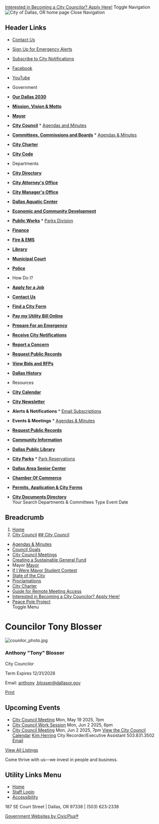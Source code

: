   [Interested in Becoming a City Councilor? Apply Here!](https://www.dallasor.gov/citycouncil/page/interested-becoming-city-councilor-apply-here)  Toggle Navigation  ![City of Dallas, OR home page](images/9963a801d145544b1529cf56df25b16cb8ddb294838e76231566a3659d921120.png)  Close Navigation 

## Header Links

 *  [Contact Us](https://www.dallasor.gov/contact-us) 
 *  [Sign Up for Emergency Alerts](https://oralert.gov/) 
 *  [Subscribe to City Notifications](https://www.dallasor.gov/portal) 
 *  [Facebook](https://www.facebook.com/cityofdallasoregon/) 
 *  [YouTube](https://www.youtube.com/channel/UCeQF36OlkxileNNSUa0-GDQ) 

 *  Government 
   *  [__Our Dallas 2030__](https://www.dallasor.gov/node/5769) 
   *  [__Mission, Vision & Motto__](https://www.dallasor.gov/node/2366) 
   *  [__Mayor__](https://www.dallasor.gov/node/3056) 
   *  [__City Council__](https://www.dallasor.gov/citycouncil) 
     *  [Agendas and Minutes](https://www.dallasor.gov/meetings) 
   *  [__Committees, Commissions and Boards__](https://www.dallasor.gov/bc) 
     *  [Agendas & Minutes](https://www.dallasor.gov/meetings?field_smart_date_value_1=&field_smart_date_end_value=&combine=&department=All&boards-commissions=80) 
   *  [__City Charter__](https://www.dallasor.gov/node/3073) 
   *  [__City Code__](https://dallasor.municipalcodeonline.com/)  
 *  Departments 
   *  [__City Directory__](https://www.dallasor.gov/directory) 
   *  [__City Attorney's Office__](https://www.dallasor.gov/node/2206) 
   *  [__City Manager's Office__](https://www.dallasor.gov/node/74) 
   *  [__Dallas Aquatic Center__](https://www.dallasor.gov/aquaticcenter) 
   *  [__Economic and Community Development__](https://www.dallasor.gov/ecd) 
   *  [__Public Works__](https://www.dallasor.gov/publicworks) 
     *  [Parks Division](https://www.dallasor.gov/node/2701) 
   *  [__Finance__](https://www.dallasor.gov/finance) 
   *  [__Fire & EMS__](https://www.dallasor.gov/fire) 
   *  [__Library__](https://www.dallasor.gov/library) 
   *  [__Municipal Court__](https://www.dallasor.gov/municipalcourt) 
   *  [__Police__](https://www.dallasor.gov/police)  
 *  How Do I? 
   *  [__Apply for a Job__](https://www.governmentjobs.com/careers/dallasor) 
   *  [__Contact Us__](https://www.dallasor.gov/contact-us) 
   *  [__Find a City Form__](https://www.dallasor.gov/forms) 
   *  [__Pay my Utility Bill Online__](https://www.dallasor.gov/node/2818) 
   *  [__Prepare For an Emergency__](https://www.dallasor.gov/node/2553) 
   *  [__Receive City Notifications__](https://www.dallasor.gov/portal) 
   *  [__Report a Concern__](https://www.dallasor.gov/node/3256) 
   *  [__Request Public Records__](https://www.dallasor.gov/node/2388) 
   *  [__View Bids and RFPs__](https://www.dallasor.gov/node/5882) 
   *  [__Dallas History__](https://www.dallasor.gov/node/3260)  
 *  Resources 
   *  [__City Calendar__](https://www.dallasor.gov/calendar) 
   *  [__City Newsletter__](https://www.dallasor.gov/node/5869) 
   *  __Alerts & Notifications__ 
     *  [Email Subscriptions](https://www.dallasor.gov/portal) 
   *  __Events & Meetings__ 
     *  [Agendas & Minutes](https://www.dallasor.gov/meetings) 
   *  [__Request Public Records__](https://www.dallasor.gov/node/2388) 
   *  [__Community Information__](https://www.dallasor.gov/node/7017) 
   *  [__Dallas Public Library__](https://www.dallasor.gov/library) 
   *  [__City Parks__](https://www.dallasor.gov/node/2716) 
     *  [Park Reservations](https://www.dallasor.gov/node/2707) 
   *  [__Dallas Area Senior Center__](https://dallasareaseniors.org/about.html) 
   *  [__Chamber Of Commerce__](https://dallasoregon.org/) 
   *  [__Permits, Application & City Forms__](https://www.dallasor.gov/forms) 
   *  [__City Documents Directory__](https://www.dallasor.gov/document-library)  
 Your Search Departments & Committees Type Event Date 

## Breadcrumb

 1.  [Home](https://www.dallasor.gov/) 
 1.  [City Council](https://www.dallasor.gov/citycouncil) 
  [## City Council](https://www.dallasor.gov/citycouncil)  

 *   [Agendas & Minutes](https://www.dallasor.gov/meetings?field_smart_date_value_1=&field_smart_date_end_value=&combine=&department=All&boards-commissions=98)  
 *   [Council Goals](https://www.dallasor.gov/citycouncil/page/council-goals)  
 *   [City Council Meetings](https://www.dallasor.gov/citycouncil/page/city-council-meetings)  
 *   [Creating a Sustainable General Fund](https://www.dallasor.gov/citycouncil/page/creating-sustainable-general-fund)  
 *  Mayor  [Mayor](https://www.dallasor.gov/citycouncil/page/mayor)  
   *   [If I Were Mayor Student Contest](https://www.dallasor.gov/citycouncil/page/if-i-were-mayor-student-contest)  
   *   [State of the City](https://www.dallasor.gov/citycouncil/page/state-city)  
   *   [Proclamations](https://www.dallasor.gov/citycouncil/page/proclamations)  
 *   [City Charter](https://www.dallasor.gov/bc/page/dallas-city-charter)  
 *   [Guide for Remote Meeting Access](https://www.dallasor.gov/citycouncil/page/guide-remote-meeting-access)  
 *   [Interested in Becoming a City Councilor? Apply Here!](https://www.dallasor.gov/citycouncil/page/interested-becoming-city-councilor-apply-here)  
 *   [Peace Pole Project](https://www.dallasor.gov/community/page/peace-pole-project)  
 Toggle Menu 

#  Councilor Tony Blosser 

  ![counilor_photo.jpg](images/0cffcf9e8d6cc1303b0fedf721d37e8f7e0f86aefe765a69371f37a15804ea07.jpg)  

### Anthony "Tony" Blosser

City Councilor

Term Expires 12/31/2028

Email:  [anthony](mailto:anthony.blosser@dallasor.gov)  [.blosser@dallasor.gov](mailto:.blosser@dallasor.gov) 

  [Print](https://www.dallasor.gov/print/pdf/node/3414)  

## Upcoming Events

 *   [City Council Meeting](https://www.dallasor.gov/citycouncil/meeting/city-council-meeting-75)  Mon, May 19 2025, 7pm 
 *   [City Council Work Session](https://www.dallasor.gov/citycouncil/meeting/city-council-work-session-47)  Mon, Jun 2 2025, 6pm 
 *   [City Council Meeting](https://www.dallasor.gov/citycouncil/meeting/city-council-meeting-76)  Mon, Jun 2 2025, 7pm 
  [View the City Council Calendar](https://www.dallasor.gov/calendar?boards-commissions=98)   [Kim Herring](https://www.dallasor.gov/citymanager/directory-listing/kim-herring)  City Recorder/Executive Assistant 503.831.3502  [Email](https://www.dallasor.gov/email-contact/node/3886/field_email/sidebar_standard)  

 [View All Listings](https://www.dallasor.gov/directory) 

Come thrive with us—we invest in people and business.

## Utility Links Menu

 *  [Home](https://www.dallasor.gov/) 
 *  [Staff Login](https://www.dallasor.gov/login?current=/) 
 *  [Accessibility](https://www.dallasor.gov/citymanager/page/website-accessibility) 

187 SE Court Street | Dallas, OR 97338 | (503) 623‑2338

  [Government Websites by CivicPlus®](https://www.civicplus.com/)  